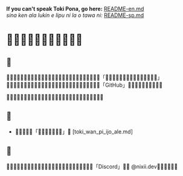 **If you can't speak Toki Pona, go here:** [README-en.md](README-en.md)<br>
*sina ken ala lukin e lipu ni la o tawa ni:* [README-sp.md](README.md)

# 󱥄󱤖󱥔󱥩󱥎󱤴󱥍󱥬󱤽󱥔󱦜

## 󱥇
󱤽󱥳󱤡**󱥁󱤧󱥬󱤽󱤂**󱦜󱥁󱤧󱥎󱤴󱥍󱥬󱤽󱥳󱦜󱥨󱥞󱤘󱤂󱤙󱤉󱥬󱤽󱥁「󱤡󱥫󱥁󱤡󱥞󱤘󱤂󱦜󱥨󱤖󱤡󱤘󱤡󱥞󱤘」󱦜󱤴󱥷󱥠󱤉󱥎󱤴󱥍󱥬󱤽󱥁󱦜󱥧󱥁󱤡󱤌󱥁󱥍󱤎󱦐󱥻󱦜󱦑󱦐󱤑󱦜󱦑「GitHub」󱦜󱥫󱤖󱤡󱤴󱥷󱥉󱤉󱥁󱦜

󱤡󱥞󱥷󱥡󱤉󱥎󱤴󱤡󱤰󱥁󱤧󱥔󱤽󱥳󱤀󱦜󱤪󱤼󱥍󱤰󱥁󱤧󱤓󱤉󱥎󱤼󱤴󱦜

## 󱤓
* 󱥬󱥳󱥍󱤌󱤄「󱥠󱦐󱤏󱦜󱤧󱦜󱦑」󱦝 [toki_wan_pi_ijo_ale.md]

## 󱥐
󱥐󱤡󱥞󱥹󱤧󱤓󱤉󱥎󱤡󱥄󱥬󱥩󱤴󱤀󱦜󱥂󱤴󱥍󱤎󱦐󱥝󱦜󱤜󱦜󱦑「Discord」󱤧󱥂 @nixii.dev󱦜󱥄󱤮󱥔󱤀󱦜